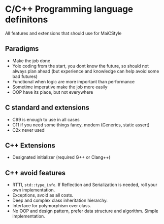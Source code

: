 # C/C++ Programming language definitons
All features and extensions that should use for MaiCStyle


## Paradigms
- Make the job done
- Yolo coding from the start, you dont know the future, so should not always plan ahead (but experience and knowledge can help avoid some bad futures)
- Functional when logic are more important than performance
- Sometime imperative make the job more easily
- OOP have its place, but not everywhere

## C standard and extensions
- C99 is enough to use in all cases
- C11 if you need some things fancy, modern (Generics, static assert)
- C2x never used


## C++ Extensions
- Designated initializer (required G++ or Clang++)


## C++ avoid features
- RTTI, `std::type_info`. If Reflection and Serialization is needed, roll your own implementation.
- Exceptions, avoid as all costs.
- Deep and complex class inheritation hierarchy.
- Interface for polymorphism over class.
- No OOP and design pattern, prefer data structure and algorithm. Simple implementation.
